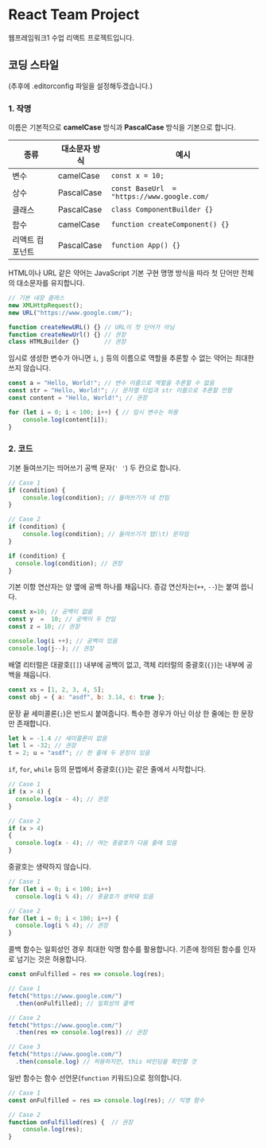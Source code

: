 # React Team Project

웹프레임워크1 수업 리액트 프로젝트입니다.

## 코딩 스타일

(추후에 .editorconfig 파일을 설정해두겠습니다.)

### 1. 작명

이름은 기본적으로 **camelCase** 방식과 **PascalCase** 방식을 기본으로 합니다.

| 종류 | 대소문자 방식 | 예시 
|------|---------------|------
| 변수 | camelCase     | `const x = 10;` 
| 상수 | PascalCase    | `const BaseUrl  = "https://www.google.com/`
| 클래스 | PascalCase  | `class ComponentBuilder {}`
| 함수 | camelCase     | `function createComponent() {}`
| 리액트 컴포넌트 | PascalCase | `function App() {}`

HTML이나 URL 같은 약어는 JavaScript 기본 구현 명명 방식을 따라 첫 단어만 전체의 대소문자를 유지합니다.

```js
// 기본 내장 클래스
new XMLHttpRequest();
new URL("https://www.google.com/");

function createNewURL() {} // URL이 첫 단어가 아님
function createNewUrl() {} // 권장
class HTMLBuilder {}       // 권장
```

임시로 생성한 변수가 아니면 `i`, `j` 등의 이름으로 역할을 추론할 수 없는 약어는 최대한 쓰지 않습니다.

```js
const a = "Hello, World!"; // 변수 이름으로 역할을 추론할 수 없음
const str = "Hello, World!"; // 문자열 타입과 str 이름으로 추론할 만함
const content = "Hello, World!"; // 권장

for (let i = 0; i < 100; i++) { // 임시 변수는 허용
	console.log(content[i]);
}
```

### 2. 코드

기본 들여쓰기는 띄어쓰기 공백 문자(`' '`) 두 칸으로 합니다.

```js
// Case 1
if (condition) {
    console.log(condition); // 들여쓰기가 네 칸임
}

// Case 2
if (condition) {
	console.log(condition); // 들여쓰기가 탭(\t) 문자임
}

if (condition) {
  console.log(condition); // 권장
}
```

기본 이항 연산자는 양 옆에 공백 하나를 채웁니다. 증감 연산자는(`++`, `--`)는 붙여 씁니다.

```js
const x=10; // 공백이 없음
const y  =  10; // 공백이 두 칸임
const z = 10; // 권장

console.log(i ++); // 공백이 있음
console.log(j--); // 권장
```

배열 리터럴은 대괄호(`[]`) 내부에 공백이 없고, 객체 리터럴의 중괄호(`{}`)는 내부에 공백을 채웁니다.

```js
const xs = [1, 2, 3, 4, 5];
const obj = { a: "asdf", b: 3.14, c: true };
```

문장 끝 세미콜론(`;`)은 반드시 붙여줍니다. 특수한 경우가 아닌 이상 한 줄에는 한 문장만 존재합니다.

```js
let k = -1.4 // 세미콜론이 없음
let l = -32; // 권장
t = 2; u = "asdf"; // 한 줄에 두 문장이 있음
```

`if`, `for`, `while` 등의 문법에서 중괄호(`{}`)는 같은 줄에서 시작합니다.

```js
// Case 1
if (x > 4) {
  console.log(x - 4); // 권장
}

// Case 2
if (x > 4)
{
  console.log(x - 4); // 여는 중괄호가 다음 줄에 있음
}
```

중괄호는 생략하지 않습니다.

```js
// Case 1
for (let i = 0; i < 100; i++)
  console.log(i % 4); // 중괄호가 생략돼 있음

// Case 2
for (let i = 0; i < 100; i++) {
  console.log(i % 4); // 권장
}
```

콜백 함수는 일회성인 경우 최대한 익명 함수를 활용합니다. 기존에 정의된 함수를 인자로 넘기는 것은 허용합니다.

```js
const onFulfilled = res => console.log(res);

// Case 1
fetch("https://www.google.com/")
  .then(onFulfilled); // 일회성의 콜백

// Case 2
fetch("https://www.google.com/")
  .then(res => console.log(res)) // 권장

// Case 3
fetch("https://www.google.com/")
  .then(console.log) // 허용하지만, this 바인딩을 확인할 것
```

일반 함수는 함수 선언문(`function` 키워드)으로 정의합니다.

```js
// Case 1
const onFulfilled = res => console.log(res); // 익명 함수

// Case 2
function onFulfilled(res) {  // 권장
	console.log(res);
}
```
